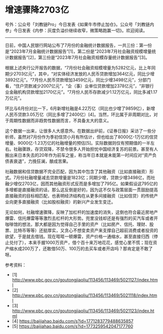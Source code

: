 # 增速骤降2703亿

号外：公众号「刘教链Pro」今日发表《如果牛市停止加仓》。公众号「刘教链内参」今日发表《内参：灰度负溢价继续收窄，微策略跑赢一切》。欢迎阅读。

* * *

日前，中国人民银行网站公布了7月份的金融统计数据报告，一共三份：第一份是“2023年7月金融统计数据报告”[1]，第二份是“2023年7月社会融资规模增量统计数据报告”[2]，第三份是“2023年7月社会融资规模存量统计数据报告”[3]。

根据上述央行公开报告的数据，“7月份社会融资规模增量为5282亿元，比上年同期少2703亿元”，其中，“对实体经济发放的人民币贷款增加364亿元，同比少增3892亿元”。“7月份人民币贷款增加3459亿元，同比少增3498亿元”，分部门看，“住户贷款减少2007亿元”，“企（事）业单位贷款增加2378亿元”，“非银行业金融机构贷款增加2170亿元”。“7月份人民币存款减少1.12万亿元，同比多减1.17万亿元”。

环比与6月份对比一下，6月新增社融是4.22万亿（同比也少增了9859亿），新增人民币贷款3.05万亿（同比多增了2400亿）[4]。当然，环比属于非周期对比，对于周期性数据而非趋势性数据而言，不具备太大的意义。

这个数据一出来，让很多人大感意外。在数据出炉前，《证券日报》采访了一些分析师，虽然对7月份作为季初信贷小月有所估计，但也给出了8000亿-1万亿的信贷增量、9000亿-1.23万亿的社融增量的预估[5]。实际数据则仅有预期值的一半左右。社融骤跌，存贷双降，不禁令很多人开始担忧中国经济复苏的前景。甚至有人搬出来日本失去的20年作为前车之鉴，称当年日本就是未能第一时间应对“资产负债表衰退”，力挽狂澜，酿成苦果。

社融数据和信贷数据不完全匹配，因为其中包含了其他融资（比如直接融资）形式。7月份社融增量减去贷款增量是1823亿；同期少增，贷款少增3498亿，而社融少增仅2703亿，因而其他融资形式反而是多增加了795亿。如果假设这795亿的多增都是直接融资的话，那么这反倒是好的，因为这不仅与政策层面一贯鼓励提高直接融资的目标相匹配，也表明经济结构在从更多间接融资（比如信贷）的传统产业向更多直接融资（比如股权融资）的新兴产业发生变迁。

无论如何，社融增速骤降，反映了加杠杆的加速度的消失，这倒也符合最近房地产爆雷、信托爆雷等等激烈去杠杆的大形势。兜里没钱却还是有强烈的买汽车或者开咖啡馆的想法，那大都是因为觉得自己手里的资产（比如房产、信托、理财、股票、比特币等等）还挺厚实，又贪心不想变卖资产来支撑自己超前消费或者投资的欲望，于是就去借钱。现在哐哐一顿爆雷，资产价格一通缩水，甚至直接归西（停止兑付了），本来手握1000万资产，借个百十来万地花花，感觉心里不慌；现在资产缩水成200万了，还敢借50万、100万的去买车或者开店吗？那肯定是不敢了呀。


参考资料：
- [1] http://www.pbc.gov.cn/goutongjiaoliu/113456/113469/5021127/index.html
- [2] http://www.pbc.gov.cn/goutongjiaoliu/113456/113469/5021118/index.html
- [3] http://www.pbc.gov.cn/goutongjiaoliu/113456/113469/5021123/index.html
- [4] https://baijiahao.baidu.com/s?id=1771283779488635857
- [5] https://baijiahao.baidu.com/s?id=1773259542047177760



